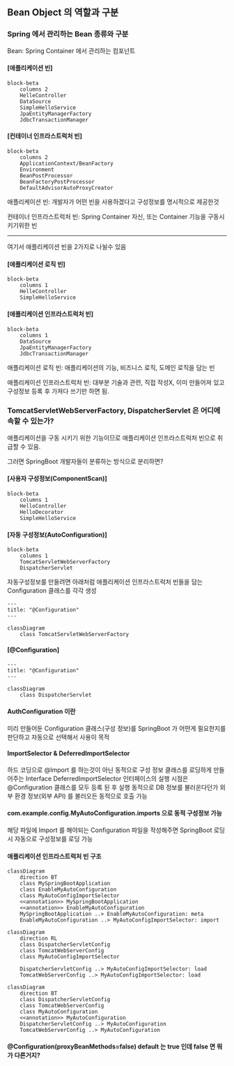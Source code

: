 ## Bean Object 의 역할과 구분

### Spring 에서 관리하는 Bean 종류와 구분

Bean: Spring Container 에서 관리하는 컴포넌트

<div>

#### [애플리케이션 빈]

```mermaid
block-beta
    columns 2
    HelleController
    DataSource
    SimpleHelloService
    JpaEntityManagerFactory
    JdbcTransactionManager
```

#### [컨테이너 인프라스트럭처 빈]

```mermaid
block-beta
    columns 2
    ApplicationContext/BeanFactory
    Environment
    BeanPostProcessor
    BeanFactoryPostProcessor
    DefaultAdvisorAutoProxyCreator
```

애플리케이션 빈: 개발자가 어떤 빈을 사용하겠다고 구성정보를 명시적으로 제공한것

컨테이너 인프라스트럭처 빈: Spring Container 자신, 또는 Container 기능을 구동시키기위한 빈

---

여기서 애플리케이션 빈을 2가지로 나뉠수 있음

#### [애플리케이션 로직 빈]

```mermaid
block-beta
    columns 1
    HelleController
    SimpleHelloService
```

#### [애플리케이션 인프라스트럭처 빈]

```mermaid
block-beta
    columns 1
    DataSource
    JpaEntityManagerFactory
    JdbcTransactionManager
```

애플리케이션 로직 빈: 애플리케이션의 기능, 비즈니스 로직, 도메인 로직을 담는 빈

애플리케이션 인프라스트럭처 빈: 대부분 기술과 관련, 직접 작성X, 이미 만들어져 있고 구성정보 등록 후 가져다 쓰기만 하면 됨.

### TomcatServletWebServerFactory, DispatcherServlet 은 어디에 속할 수 있는가?

애플리케이션을 구동 시키기 위한 기능이므로 애플리케이션 인프라스트럭처 빈으로 취급할 수 있음.

그러면 SpringBoot 개발자들이 분류하는 방식으로 분리하면?

#### [사용자 구성정보(ComponentScan)]

```mermaid
block-beta
    columns 1
    HelloController
    HelloDecorator
    SimpleHelloService
```

#### [자동 구성정보(AutoConfiguration)]

```mermaid
block-beta
    columns 1
    TomcatServletWebServerFactory
    DispatcherServlet
```

자동구성정보를 만들려면 아래처럼 애플리케이션 인프라스트럭처 빈들을 담는 Configuration 클래스를 각각 생성

```mermaid
---
title: "@Configuration"
---

classDiagram
    class TomcatServletWebServerFactory
```

#### [@Configuration]

```mermaid
---
title: "@Configuration"
---

classDiagram
    class DispatcherServlet
```

#### AuthConfiguration 이란

미리 만들어둔 Configuration 클래스(구성 정보)를 SpringBoot 가 어떤게 필요한지를 판단하고 자동으로 선택해서 사용이 목적

#### ImportSelector & DeferredImportSelector

하드 코딩으로 @Import 를 하는것이 아닌 동적으로 구성 정보 클래스를 로딩하게 만들어주는 Interface
DeferredImportSelector 인터페이스의 실행 시점은 @Configuration 클래스를 모두 등록 된 후 실행
동적으로 DB 정보를 불러온다던가 외부 환경 정보(외부 API) 를 불러오든 동적으로 호출 가능

#### com.example.config.MyAutoConfiguration.imports 으로 동적 구성정보 가능

해당 파일에 Import 를 해야되는 Configuration 파일을 작성해주면 SpringBoot 로딩 시 자동으로 구성정보를 로딩 가능

#### 애플리케이션 인프라스트럭처 빈 구조

```mermaid
classDiagram
    direction BT
    class MySpringBootApplication
    class EnableMyAutoConfiguration
    class MyAutoConfigImportSelector
    <<annotation>> MySpringBootApplication
    <<annotation>> EnableMyAutoConfiguration
    MySpringBootApplication ..> EnableMyAutoConfiguration: meta
    EnableMyAutoConfiguration ..> MyAutoConfigImportSelector: import
```

```mermaid
classDiagram
    direction RL
    class DispatcherServletConfig
    class TomcatWebServerConfig
    class MyAutoConfigImportSelector

    DispatcherServletConfig ..> MyAutoConfigImportSelector: load
    TomcatWebServerConfig ..> MyAutoConfigImportSelector: load
```

```mermaid
classDiagram
    direction BT
    class DispatcherServletConfig
    class TomcatWebServerConfig
    class MyAutoConfiguration
    <<annotation>> MyAutoConfiguration
    DispatcherServletConfig ..> MyAutoConfiguration
    TomcatWebServerConfig ..> MyAutoConfiguration
```

#### @Configuration(proxyBeanMethods=false) default 는 true 인데 false 면 뭐가 다른거지?

</div>



